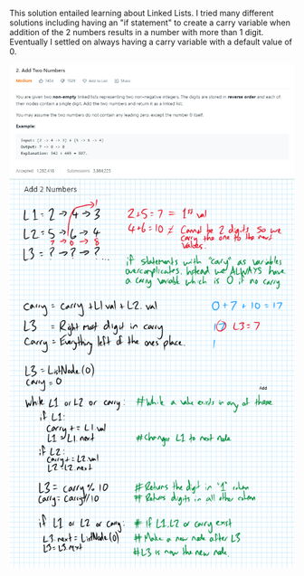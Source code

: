 This solution entailed learning about Linked Lists. I tried many different solutions including having an "if statement" to create a carry variable when addition of the 2 numbers results in a number with more than 1 digit. Eventually I settled on always having a carry variable with a default value of 0. 

![](images/Problem.png)
![](images/Notes.png)

